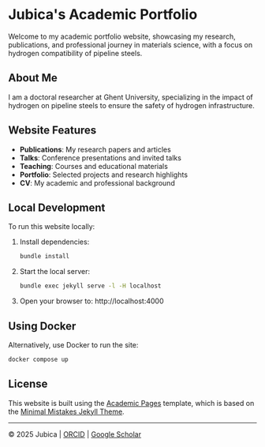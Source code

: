 # Jubica's Academic Portfolio

Welcome to my academic portfolio website, showcasing my research, publications, and professional journey in materials science, with a focus on hydrogen compatibility of pipeline steels.

## About Me

I am a doctoral researcher at Ghent University, specializing in the impact of hydrogen on pipeline steels to ensure the safety of hydrogen infrastructure.

## Website Features

- **Publications**: My research papers and articles
- **Talks**: Conference presentations and invited talks
- **Teaching**: Courses and educational materials
- **Portfolio**: Selected projects and research highlights
- **CV**: My academic and professional background

## Local Development

To run this website locally:

1. Install dependencies:
   ```bash
   bundle install
   ```

2. Start the local server:
   ```bash
   bundle exec jekyll serve -l -H localhost
   ```

3. Open your browser to: http://localhost:4000

## Using Docker

Alternatively, use Docker to run the site:

```bash
docker compose up
```

## License

This website is built using the [Academic Pages](https://academicpages.github.io/) template, which is based on the [Minimal Mistakes Jekyll Theme](https://mmistakes.github.io/minimal-mistakes/).

---

© 2025 Jubica | [ORCID](https://orcid.org/0000-0003-2003-7233) | [Google Scholar](https://scholar.google.com/citations?user=-zMrLNkAAAAJ)
